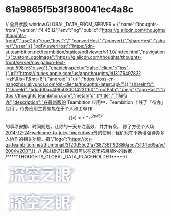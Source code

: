 # 61a9865f5b3f380041ec4a8c

// 全局参数 window.GLOBAL\_DATA\_FROM\_SERVER = {"name":"thoughts-front","version":"4.45.12","env":"ng","public":"https://g.alicdn.com/thoughts/thoughts-front/","useCdn":true,"host":"/","convertHost":"/convert/","shareHost":"/share/","user":{},"pdfViewerHost":"https://dn-st.teambition.net/teambition/statics/pdfviewer/v1.1.0/index.html","navigation":{"customLogoImage":"https://g.alicdn.com/thoughts/thoughts-front/server/navigation-text-logo.598fe51c.svg"},"enableInspector":false,"client":{"ios":{"url":"https://itunes.apple.com/us/app/thoughts/id1317649783?l=zh\&ls=1\&mt=8"},"android":{"url":"https://oss-cn-hangzhou.aliyuncs.com/dn-clients/thoughts-latest.apk"\}},"shareInfo":{"shareId":"5ddd00ac4985030014231f60","rootPath":"/help"},"appHost":"https://thoughts.teambition.com","metaInfo":{"title":"了解待办","description":"在最新版的 Teambition 应用中，Teambition 上线了「待办」应用 。待办应用主要聚焦在于个人和工:joy:作$$f(x) = x * e^{2 pi i \xi x}$$的事项安排、时间规划，让你的一天专注高效、井井有条。 除了方便个人场[2014-12-24-welcome-to-jekyll.markdown](\_posts/2014-12-24-welcome-to-jekyll.markdown "mention")景的使用，我们也在不断增强待办多人协作的相关功能。指","logo":"https://tcs-ga.teambition.net/thumbnail/3120d55c2fa7387361f92886a5d73104b69a/w/200/h/200"\}}; // 通过标记让服务器可以在这里拓展额外的数据 /\*\*\*\*\*THOUGHTS\_GLOBAL\_DATA\_PLACEHOLDER\*\*\*\*\*/

![](.gitbook/assets/logo-skzy.png)

![](.gitbook/assets/logo-skzy.png)
